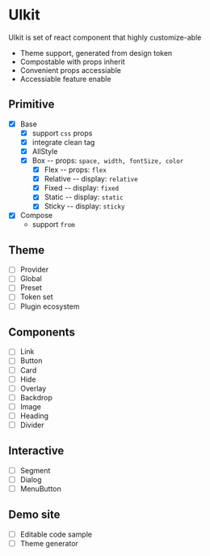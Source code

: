 # UIkit

UIkit is set of react component that highly customize-able

- Theme support, generated from design token
- Compostable with props inherit
- Convenient props accessiable
- Accessiable feature enable

## Primitive

- [x] Base
  - [x] support `css` props
  - [x] integrate clean tag
  - [x] AllStyle
  - [x] Box --  props: `space, width, fontSize, color`
    - [x] Flex -- props: `flex`
    - [x] Relative -- display: `relative`
    - [x] Fixed -- display: `fixed`
    - [x] Static -- display: `static`
    - [x] Sticky -- display: `sticky`
- [x] Compose
  - support `from`

## Theme

- [ ] Provider
- [ ] Global
- [ ] Preset
- [ ] Token set
- [ ] Plugin ecosystem

## Components

- [ ] Link
- [ ] Button
- [ ] Card
- [ ] Hide
- [ ] Overlay
- [ ] Backdrop
- [ ] Image
- [ ] Heading
- [ ] Divider

## Interactive

- [ ] Segment
- [ ] Dialog
- [ ] MenuButton

## Demo site

- [ ] Editable code sample
- [ ] Theme generator